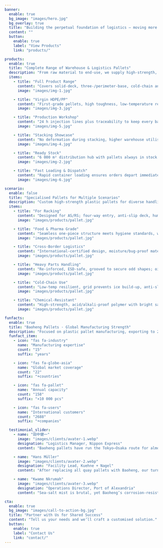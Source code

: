 ```yaml
---
banner:
  enable: true
  bg_image: "images/hero.jpg"
  bg_overlay: true
  title: "Building the perpetual foundation of logistics — moving more possibilities for the world"
  content: ""
  button:
    enable: true
    label: "View Products"
    link: "products/"

products:
  enable: true
  title: "Complete Range of Warehouse & Logistics Pallets"
  description: "From raw material to end-use, we supply high-strength, customisable load carriers"
  items:
    - title: "Full Product Range"
      content: "Covers solid-deck, three-/perimeter-base, cold-chain and hazardous-goods pallets."
      image: "images/img-1.jpg"

    - title: "Virgin HDPE/PP"
      content: "First-grade pellets, high toughness, low-temperature resistant and eco-compliant."
      image: "images/img-3.jpg"

    - title: "Production Workshop"
      content: "24 h injection lines plus traceability to keep every batch stable and controlled."
      image: "images/img-5.jpg"

    - title: "Stacking Showcase"
      content: "No deformation during stacking, higher warehouse utilisation."
      image: "images/img-4.jpg"

    - title: "Ready Stock"
      content: "6 000 m² distribution hub with pallets always in stock."
      image: "images/img-2.jpg"

    - title: "Fast Loading & Dispatch"
      content: "Rapid container loading ensures orders depart immediately."
      image: "images/img-6.jpg"

scenario:
  enable: false
  title: "Specialised Pallets for Multiple Scenarios"
  description: "Custom high-strength plastic pallets for diverse handling needs across industries"
  items:
    - title: "For Racking"
      content: "Designed for AS/RS; four-way entry, anti-slip deck, humidity-tolerant, long-lasting."
      image: "images/products/pallet.jpg"

    - title: "Food & Pharma Grade"
      content: "Seamless one-piece structure meets hygiene standards, withstands intensive wash & disinfection."
      image: "images/products/pallet.jpg"

    - title: "Cross-Border Logistics"
      content: "International-certified design, moisture/bug-proof materials and corner protection for long haul."
      image: "images/products/pallet.jpg"

    - title: "Heavy Parts Handling"
      content: "Re-inforced, ESD-safe, grooved to secure odd shapes; oil-resistant and easy to clean."
      image: "images/products/pallet.jpg"

    - title: "Cold-Chain Use"
      content: "Low-temp resilient, grid prevents ice build-up, anti-slip pins keep loads safe in freezers."
      image: "images/products/pallet.jpg"

    - title: "Chemical-Resistant"
      content: "High-strength, acid/alkali-proof polymer with bright safety colour for easy recognition."
      image: "images/products/pallet.jpg"

funfacts:
  enable: true
  title: "Baoheng Pallets · Global Manufacturing Strength"
  description: "Focused on plastic pallet manufacturing, exporting to 20-plus countries worldwide<br>Supplying professional logistics gear to global supply chains"
  funfact_item:
    - icon: "fas fa-industry"
      name: "Manufacturing expertise"
      count: "15"
      suffix: "years"

    - icon: "fas fa-globe-asia"
      name: "Global market coverage"
      count: "22"
      suffix: "+countries"

    - icon: "fas fa-pallet"
      name: "Annual capacity"
      count: "158"
      suffix: "×10 000 pcs"

    - icon: "fas fa-users"
      name: "International customers"
      count: "2688"
      suffix: "+companies"

  testimonial_slider:
    - name: "田中健一"
      image: "images/clients/avater-1.webp"
      designation: "Logistics Manager, Nippon Express"
      content: "Baoheng pallets have run the Tokyo–Osaka route for almost three years. Load slippage is virtually gone — damage on precision equipment is down to about 0.2 %, saving us over ¥20 million a year in packaging and rework."

    - name: "Hans Müller"
      image: "images/clients/avater-2.webp"
      designation: "Facility Lead, Kuehne + Nagel"
      content: "After replacing all quay pallets with Baoheng, our turnaround improved. They stay tough even at –20 °C and fit European systems perfectly; not a single write-off in five years."

    - name: "Kwame Nkrumah"
      image: "images/clients/avater-3.webp"
      designation: "Operations Director, Port of Alexandria"
      content: "Sea-salt mist is brutal, yet Baoheng’s corrosion-resistant pallets hold up. With anti-slip pins, nothing slides on wet decks. Heavy machinery rolls over them daily — loss rate dropped from 5 % to 1.2 %."

cta:
  enable: true
  bg_image: "images/call-to-action-bg.jpg"
  title: "Partner with Us for Shared Success"
  content: "Tell us your needs and we’ll craft a customised solution."
  button:
    enable: true
    label: "Contact Us"
    link: "contact/"
---
```

